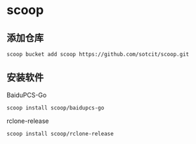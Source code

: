 # scoop

## 添加仓库

```shell
scoop bucket add scoop https://github.com/sotcit/scoop.git
```

## 安装软件

BaiduPCS-Go

```shell
scoop install scoop/baidupcs-go
```

rclone-release

```shell
scoop install scoop/rclone-release
```
